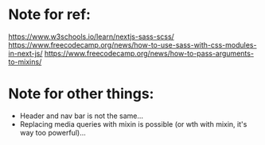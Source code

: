 # Note for ref:
https://www.w3schools.io/learn/nextjs-sass-scss/
https://www.freecodecamp.org/news/how-to-use-sass-with-css-modules-in-next-js/
https://www.freecodecamp.org/news/how-to-pass-arguments-to-mixins/

# Note for other things:
- Header and nav bar is not the same...
- Replacing media queries with mixin is possible (or wth with mixin, it's way too powerful)...
